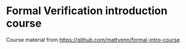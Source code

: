 # Formal Verification introduction course

Course material from https://github.com/mattvenn/formal-intro-course
